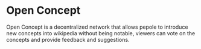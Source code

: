 # Open Concept
Open Concept is a decentralized network that allows pepole to introduce new concepts into wikipedia without being notable, viewers can vote on the concepts and provide feedback and suggestions.
